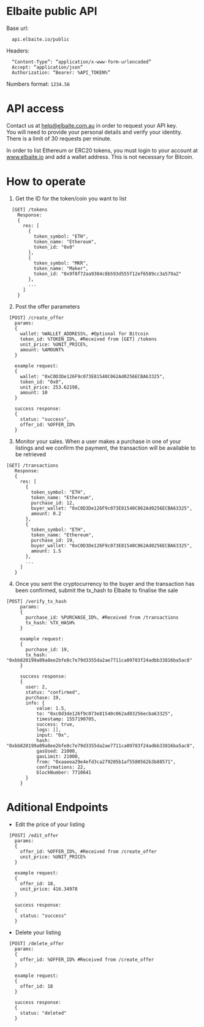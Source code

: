 Elbaite public API
==================

Base url:    
```
  api.elbaite.io/public
```

Headers:    
```
  “Content-Type”: “application/x-www-form-urlencoded”
  Accept: “application/json”
  Authorization: “Bearer: %API_TOKEN%”    
 ```
 
Numbers format: `1234.56`     

API access
==============

Contact us at help@elbaite.com.au in order to request your API key.    
You will need to provide your personal details and verify your identity.    
There is a limit of 30 requests per minute.    
    
In order to list Ethereum or ERC20 tokens, you must login to your account at www.elbaite.io and add a wallet address. This is not necessary for Bitcoin.    

How to operate
==============

1. Get the ID for the token/coin you want to list
```
  [GET] /tokens
    Response:    
    {
      res: [
        {
          token_symbol: "ETH",
          token_name: "Ethereum",
          token_id: "0x0"
        },
        {
          token_symbol: "MKR",
          token_name: "Maker",
          token_id: "0x9f8f72aa9304c8b593d555f12ef6589cc3a579a2"
        },
        ...
      ]
    }
```

2. Post the offer parameters
```
 [POST] /create_offer
   params: 
   {
     wallet: %WALLET_ADDRESS%, #Optional for Bitcoin
     token_id: %TOKEN_ID%, #Received from [GET] /tokens 
     unit_price: %UNIT_PRICE%,
     amount: %AMOUNT%
   }

   example request: 
   {
     wallet: "0xC0D3De126F9c073E81540C062Ad0256ECBA63325",
     token_id: "0x0",
     unit_price: 253.62198,
     amount: 10
   }

   success response: 
   {
     status: "success",
     offer_id: %OFFER_ID%
   }
```

3. Monitor your sales. When a user makes a purchase in one of your listings and we confirm the payment, the transaction will be available to be retrieved
```
[GET] /transactions
   Response: 
   {
     res: [
       {
         token_symbol: "ETH",
         token_name: "Ethereum",
         purchase_id: 12,
         buyer_wallet: "0xC0D3De126F9c073E81540C062Ad0256ECBA63325",
         amount: 0.2
       },
       {
         token_symbol: "ETH",
         token_name: "Ethereum",
         purchase_id: 19,
         buyer_wallet: "0xC0D3De126F9c073E81540C062Ad0256ECBA63325",
         amount: 1.5
       },
       ...
     ]
   }
```

4. Once you sent the cryptocurrency to the buyer and the transaction has been confirmed, submit the tx_hash to Elbaite to finalise the sale
```
[POST] /verify_tx_hash
     params: 
     {
       purchase_id: %PURCHASE_ID%, #Received from /transactions
       tx_hash: %TX_HASH%
     }

     example request: 
     {
       purchase_id: 19,
       tx_hash: "0xbb820199a09a8ee2bfe8c7e79d3355da2ae7711ca09783f24adbb33816ba5ac8"
     }

     success response: 
     {
       user: 2,
       status: "confirmed",
       purchase: 19,
       info: {
           value: 1.5,
           to: "0xc0d3de126f9c073e81540c062ad03256ecba63325",
           timestamp: 1557190705,
           success: true,
           logs: [],
           input: "0x",
           hash: "0xbb820199a09a8ee2bfe8c7e79d3355da2ae7711ca09783f24adbb33816ba5ac8",
           gasUsed: 21000,
           gasLimit: 21000,
           from: "0xaaeea29e4efd3ca279205b1af5580562b3b88571",
           confirmations: 22,
           blockNumber: 7710641
       }
     }
```

Aditional Endpoints
===================

- Edit the price of your listing
```
 [POST] /edit_offer
   params: 
   {
     offer_id: %OFFER_ID%, #Received from /create_offer
     unit_price: %UNIT_PRICE%
   }

   example request: 
   {
     offer_id: 18, 
     unit_price: 416.34978
   }

   success response: 
   {
     status: "success"
   }
```

- Delete your listing
```
 [POST] /delete_offer
   params: 
   {
     offer_id: %OFFER_ID% #Received from /create_offer
   }

   example request: 
   {
     offer_id: 18
   }

   success response: 
   {
     status: "deleted"
   }
 ```

